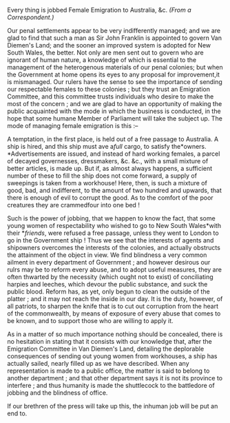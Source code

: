 Every thing is jobbed Female Emigration to Australia, &c. *(From a Correspondent.)*Our penal settlements appear to be very indifferently managed; and we are glad to find that such a man as Sir John Franklin is appointed to govern Van Diemen's Land; and the sooner an improved system is adopted for New South Wales, the better. Not only are men sent out to govern who are ignorant of human nature, a knowledge of which is essential to the management of the heterogenous materials of our penal colonies; but when the Government at home opens its eyes to any proposal for improvement,it is mismanaged. Our rulers have the sense to see the importance of sending our respectable females to these colonies ; but they trust an Emigration Committee, and this committee trusts individuals who desire to make the most of the concern ; and we are glad to have an opportunity of making the public acquainted with the mode in which the business is conducted, in the hope that some humane Member of Parliament will take the subject up. The mode of managing female emigration is this :–A temptation, in the first place, is held out of a free passage to Australia. A ship is hired, and this ship must ave a*full*  cargo, to satisfy the*owners. *Advertisements are issued, and instead of hard working females, a parcel of decayed governesses, dressmakers, &c. &c., with a small mixture of better articles, is made up. But if, as almost always happens, a sufficient number of these to fill the ship does not come forward, a supply of sweepings is taken from a workhouse! Here, then, is such a mixture of good, bad, and indifferent, to the amount of two hundred and upwards, that there is enough of evil to corrupt the good. As to the comfort of the poor creatures they are crammedfour into one bed  !Such is the power of jobbing, that we happen to know the fact, that some young women of respectability who wished to go to New South Wales*with their **friends*, were refused a free passage, unless they went to London to go in the Government ship ! Thus we see that the interests of agents and shipowners overcomes the interests of the colonies, and actually obstructs the attainment of the object in view. We find blindness a very common ailment in every department of Government ; and however desirous our rulrs may be to reform every abuse, and to adopt useful measures, they are often thwarted by the necessity (which ought not to exist) of conciliating harpies and leeches, which devour the public substance, and suck the public blood. Reform has, as yet, only begun to clean the outside of the platter ; and it may not reach the inside in our day. It is the duty, however, of all patriots, to sharpen the knife that is to cut out corruption from the heart of the commonwealth, by means of exposure of every abuse that comes to be known, and to support those who are willing to apply it.As in a matter of so much importance nothing should be concealed, there is no hesitation in stating that it consists with our knowledge that, after the Emigration Committee in Van Diemen's Land, detailing the deplorable consequences of sending out young women from workhouses, a ship has actually sailed, nearly filled up as we have described. When any representation is made to a public office, the matter is said to belong to another department ; and that other department says it is not its province to interfere ; and thus humanity is made the shuttlecock to the battledore of jobbing and the blindness of office.If our brethren of the press will take up this, the inhuman job will be put an end to.